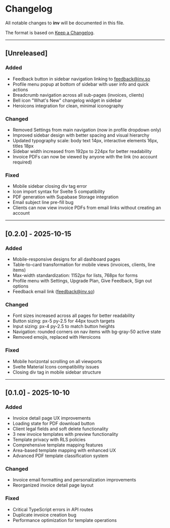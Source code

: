 # Changelog

All notable changes to **inv** will be documented in this file.

The format is based on [Keep a Changelog](https://keepachangelog.com/en/1.0.0/).

---

## [Unreleased]

### Added
- Feedback button in sidebar navigation linking to feedback@inv.so
- Profile menu popup at bottom of sidebar with user info and quick actions
- Breadcrumb navigation across all sub-pages (invoices, clients)
- Bell icon "What's New" changelog widget in sidebar
- Heroicons integration for clean, minimal iconography

### Changed
- Removed Settings from main navigation (now in profile dropdown only)
- Improved sidebar design with better spacing and visual hierarchy
- Updated typography scale: body text 14px, interactive elements 16px, titles 18px
- Sidebar width increased from 192px to 224px for better readability
- Invoice PDFs can now be viewed by anyone with the link (no account required)

### Fixed
- Mobile sidebar closing div tag error
- Icon import syntax for Svelte 5 compatibility
- PDF generation with Supabase Storage integration
- Email subject line pre-fill bug
- Clients can now view invoice PDFs from email links without creating an account

---

## [0.2.0] - 2025-10-15

### Added
- Mobile-responsive designs for all dashboard pages
- Table-to-card transformation for mobile views (invoices, clients, line items)
- Max-width standardization: 1152px for lists, 768px for forms
- Profile menu with Settings, Upgrade Plan, Give Feedback, Sign out options
- Feedback email link (feedback@inv.so)

### Changed
- Font sizes increased across all pages for better readability
- Button sizing: px-5 py-2.5 for 44px touch targets
- Input sizing: px-4 py-2.5 to match button heights
- Navigation: rounded corners on nav items with bg-gray-50 active state
- Removed emojis, replaced with Heroicons

### Fixed
- Mobile horizontal scrolling on all viewports
- Svelte Material Icons compatibility issues
- Closing div tag in mobile sidebar structure

---

## [0.1.0] - 2025-10-10

### Added
- Invoice detail page UX improvements
- Loading state for PDF download button
- Client legal fields and soft delete functionality
- 3 new invoice templates with preview functionality
- Template privacy with RLS policies
- Comprehensive template mapping features
- Area-based template mapping with enhanced UX
- Advanced PDF template classification system

### Changed
- Invoice email formatting and personalization improvements
- Reorganized invoice detail page layout

### Fixed
- Critical TypeScript errors in API routes
- Duplicate invoice creation bug
- Performance optimization for template operations

